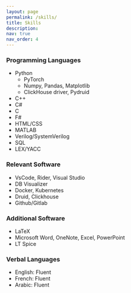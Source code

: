 ```yaml
---
layout: page
permalink: /skills/
title: Skills
description:
nav: true
nav_order: 4
---
```


### Programming Languages
- Python
  - PyTorch
  - Numpy, Pandas, Matplotlib
  - ClickHouse driver, Pydruid
- C++
- C#
- C
- F#
- HTML/CSS
- MATLAB
- Verilog/SystemVerilog
- SQL
- LEX/YACC

### Relevant Software
- VsCode, Rider, Visual Studio
- DB Visualizer
- Docker, Kubernetes
- Druid, Clickhouse 
- Github/Gitlab

### Additional Software
- LaTeX
- Microsoft Word, OneNote, Excel, PowerPoint
- LT Spice


### Verbal Languages
- English: Fluent
- French: Fluent
- Arabic: Fluent
